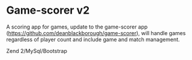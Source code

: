 # Game-scorer v2

A scoring app for games, update to the game-scorer app (https://github.com/deanblackborough/game-scorer), will handle games regardless of player count and include game and match management.

Zend 2/MySql/Bootstrap
